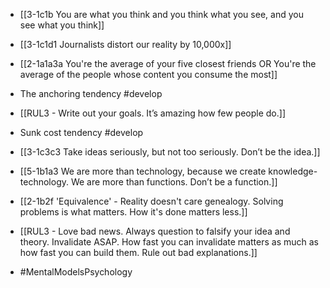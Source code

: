 - [[3-1c1b You are what you think and you think what you see, and you see what you think]]
- [[3-1c1d1 Journalists distort our reality by 10,000x]]

- [[2-1a1a3a You're the average of your five closest friends OR You're the average of the people whose content you consume the most]]

- The anchoring tendency #develop
- [[RUL3 - Write out your goals. It’s amazing how few people do.]]

- Sunk cost tendency #develop
- [[3-1c3c3 Take ideas seriously, but not too seriously. Don’t be the idea.]]
- [[5-1b1a3 We are more than technology, because we create knowledge-technology. We are more than functions. Don’t be a function.]]
- [[2-1b2f 'Equivalence' - Reality doesn't care genealogy. Solving problems is what matters. How it's done matters less.]]
- [[RUL3 - Love bad news. Always question to falsify your idea and theory. Invalidate ASAP. How fast you can invalidate matters as much as how fast you can build them. Rule out bad explanations.]]

- #MentalModelsPsychology
